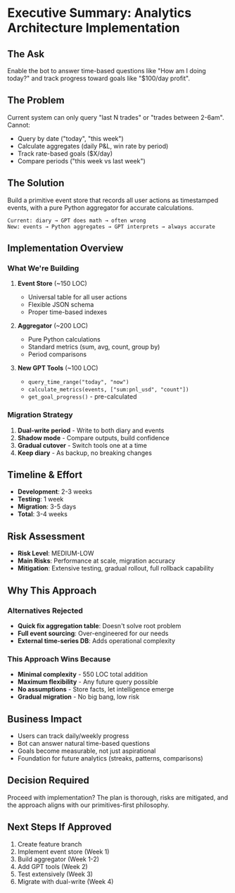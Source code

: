 # Executive Summary: Analytics Architecture Implementation

## The Ask
Enable the bot to answer time-based questions like "How am I doing today?" and track progress toward goals like "$100/day profit".

## The Problem
Current system can only query "last N trades" or "trades between 2-6am". Cannot:
- Query by date ("today", "this week")
- Calculate aggregates (daily P&L, win rate by period)
- Track rate-based goals ($X/day)
- Compare periods ("this week vs last week")

## The Solution
Build a primitive event store that records all user actions as timestamped events, with a pure Python aggregator for accurate calculations.

```
Current: diary → GPT does math → often wrong
New: events → Python aggregates → GPT interprets → always accurate
```

## Implementation Overview

### What We're Building
1. **Event Store** (~150 LOC)
   - Universal table for all user actions
   - Flexible JSON schema
   - Proper time-based indexes

2. **Aggregator** (~200 LOC)
   - Pure Python calculations
   - Standard metrics (sum, avg, count, group by)
   - Period comparisons

3. **New GPT Tools** (~100 LOC)
   - `query_time_range("today", "now")`
   - `calculate_metrics(events, ["sum:pnl_usd", "count"])`
   - `get_goal_progress()` - pre-calculated

### Migration Strategy
1. **Dual-write period** - Write to both diary and events
2. **Shadow mode** - Compare outputs, build confidence
3. **Gradual cutover** - Switch tools one at a time
4. **Keep diary** - As backup, no breaking changes

## Timeline & Effort
- **Development**: 2-3 weeks
- **Testing**: 1 week
- **Migration**: 3-5 days
- **Total**: 3-4 weeks

## Risk Assessment
- **Risk Level**: MEDIUM-LOW
- **Main Risks**: Performance at scale, migration accuracy
- **Mitigation**: Extensive testing, gradual rollout, full rollback capability

## Why This Approach

### Alternatives Rejected
- **Quick fix aggregation table**: Doesn't solve root problem
- **Full event sourcing**: Over-engineered for our needs
- **External time-series DB**: Adds operational complexity

### This Approach Wins Because
- **Minimal complexity** - 550 LOC total addition
- **Maximum flexibility** - Any future query possible
- **No assumptions** - Store facts, let intelligence emerge
- **Gradual migration** - No big bang, low risk

## Business Impact
- Users can track daily/weekly progress
- Bot can answer natural time-based questions
- Goals become measurable, not just aspirational
- Foundation for future analytics (streaks, patterns, comparisons)

## Decision Required
Proceed with implementation? The plan is thorough, risks are mitigated, and the approach aligns with our primitives-first philosophy.

## Next Steps If Approved
1. Create feature branch
2. Implement event store (Week 1)
3. Build aggregator (Week 1-2)
4. Add GPT tools (Week 2)
5. Test extensively (Week 3)
6. Migrate with dual-write (Week 4) 